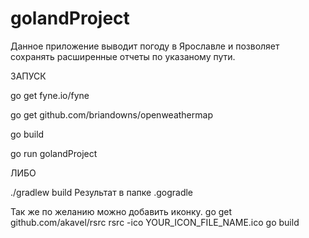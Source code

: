 # golandProject
Данное приложение выводит погоду в Ярославле и позволяет сохранять расширенные отчеты по указаному пути.

ЗАПУСК

go get fyne.io/fyne

go get github.com/briandowns/openweathermap

go build

go run golandProject

ЛИБО

./gradlew build
Результат в папке .gogradle



Так же по желанию можно добавить иконку.
go get github.com/akavel/rsrc
rsrc -ico YOUR_ICON_FILE_NAME.ico
go build
